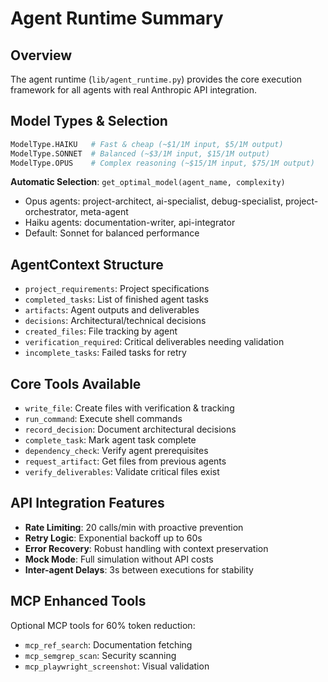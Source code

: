# Agent Runtime Summary

## Overview
The agent runtime (`lib/agent_runtime.py`) provides the core execution framework for all agents with real Anthropic API integration.

## Model Types & Selection
```python
ModelType.HAIKU   # Fast & cheap (~$1/1M input, $5/1M output)
ModelType.SONNET  # Balanced (~$3/1M input, $15/1M output) 
ModelType.OPUS    # Complex reasoning (~$15/1M input, $75/1M output)
```

**Automatic Selection**: `get_optimal_model(agent_name, complexity)`
- Opus agents: project-architect, ai-specialist, debug-specialist, project-orchestrator, meta-agent
- Haiku agents: documentation-writer, api-integrator
- Default: Sonnet for balanced performance

## AgentContext Structure
- `project_requirements`: Project specifications
- `completed_tasks`: List of finished agent tasks
- `artifacts`: Agent outputs and deliverables
- `decisions`: Architectural/technical decisions
- `created_files`: File tracking by agent
- `verification_required`: Critical deliverables needing validation
- `incomplete_tasks`: Failed tasks for retry

## Core Tools Available
- `write_file`: Create files with verification & tracking
- `run_command`: Execute shell commands
- `record_decision`: Document architectural decisions
- `complete_task`: Mark agent task complete
- `dependency_check`: Verify agent prerequisites
- `request_artifact`: Get files from previous agents
- `verify_deliverables`: Validate critical files exist

## API Integration Features
- **Rate Limiting**: 20 calls/min with proactive prevention
- **Retry Logic**: Exponential backoff up to 60s
- **Error Recovery**: Robust handling with context preservation
- **Mock Mode**: Full simulation without API costs
- **Inter-agent Delays**: 3s between executions for stability

## MCP Enhanced Tools
Optional MCP tools for 60% token reduction:
- `mcp_ref_search`: Documentation fetching
- `mcp_semgrep_scan`: Security scanning
- `mcp_playwright_screenshot`: Visual validation
